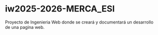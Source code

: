 # iw2025-2026-MERCA_ESI
Proyecto de Ingenieria Web donde se creará y documentará un desarrollo de una pagina web.
